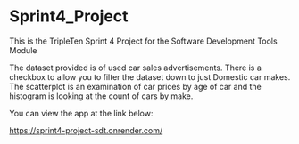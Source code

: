 # Sprint4_Project

This is the TripleTen Sprint 4 Project for the Software Development Tools Module

The dataset provided is of used car sales advertisements. There is a checkbox to allow you to filter the dataset down to just Domestic car makes.
The scatterplot is an examination of car prices by age of car and the histogram is looking at the count of cars by make.

You can view the app at the link below:

https://sprint4-project-sdt.onrender.com/
